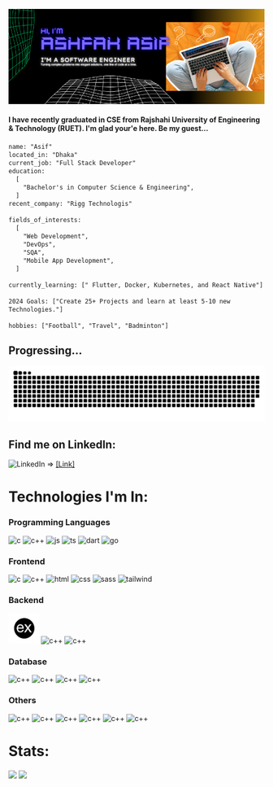 <img src="Software Engineer.png"
     alt="Cover Image" 
/>

#### I have recently graduated in CSE from Rajshahi University of Engineering & Technology (RUET). I'm glad your'e here. Be my guest...

```ymal
name: "Asif"
located_in: "Dhaka"
current_job: "Full Stack Developer"
education:
  [
    "Bachelor's in Computer Science & Engineering",
  ]
recent_company: "Rigg Technologis"

fields_of_interests:
  [
    "Web Development",
    "DevOps",
    "SQA",
    "Mobile App Development",
  ]

currently_learning: [" Flutter, Docker, Kubernetes, and React Native"]

2024 Goals: ["Create 25+ Projects and learn at least 5-10 new Technologies."]

hobbies: ["Football", "Travel", "Badminton"]
```

## Progressing...

<picture>
  <source media="(prefers-color-scheme: dark)" srcset="github-contribution-grid-snake-dark.svg" />
  <source media="(prefers-color-scheme: light)" srcset="github-contribution-grid-snake.svg" />
  <img alt="github-snake" src="github-contribution-grid-snake.svg" />
</picture>

## Find me on LinkedIn:

![LinkedIn](https://img.shields.io/badge/LinkedIn-%230077B5.svg?logo=linkedin&logoColor=white) =>
[[Link]](https://linkedin.com/in/voidashfak/)

# Technologies I'm In:

### Programming Languages

<p>
<img src="https://cdn.jsdelivr.net/gh/devicons/devicon@latest/icons/c/c-original.svg" alt="c" width="60"/>
<img src="https://cdn.jsdelivr.net/gh/devicons/devicon@latest/icons/cplusplus/cplusplus-original.svg" alt="c++" width="60"/>
<img src="https://cdn.jsdelivr.net/gh/devicons/devicon@latest/icons/javascript/javascript-original.svg" alt="js" width="60"/>
<img src="https://cdn.jsdelivr.net/gh/devicons/devicon@latest/icons/typescript/typescript-original.svg" alt="ts" width="60"/>
<img src="https://cdn.jsdelivr.net/gh/devicons/devicon@latest/icons/dart/dart-original.svg" alt="dart" width="60"/>
<img src="https://cdn.jsdelivr.net/gh/devicons/devicon@latest/icons/go/go-original.svg" alt="go" width="60"/>
</p>

### Frontend

<p>
<img src="https://cdn.jsdelivr.net/gh/devicons/devicon@latest/icons/vuejs/vuejs-original.svg" alt="c" width="60"/>
<img src="https://cdn.jsdelivr.net/gh/devicons/devicon@latest/icons/react/react-original.svg" alt="c++" width="60"/>
<img src="https://cdn.jsdelivr.net/gh/devicons/devicon@latest/icons/html5/html5-original.svg" alt="html" width="60"/>
<img src="https://cdn.jsdelivr.net/gh/devicons/devicon@latest/icons/css3/css3-original.svg" alt="css" width="60"/>
<img src="https://cdn.jsdelivr.net/gh/devicons/devicon@latest/icons/sass/sass-original.svg" alt="sass" width="60"/>
<img src="https://cdn.jsdelivr.net/gh/devicons/devicon@latest/icons/tailwindcss/tailwindcss-original.svg" alt="tailwind" width="60"/>
</p>

### Backend

<p>
<!-- <img src="https://cdn.jsdelivr.net/gh/devicons/devicon@latest/icons/express/express-original-wordmark.svg" alt="c" width="60"/> -->

<img src="express.png" alt="c++" width="60"/>
<img src="https://cdn.jsdelivr.net/gh/devicons/devicon@latest/icons/nodejs/nodejs-plain-wordmark.svg" alt="c++" width="60"/>
<img src="https://cdn.jsdelivr.net/gh/devicons/devicon@latest/icons/mongoose/mongoose-original-wordmark.svg" alt="c++" width="60"/>

</p>

### Database

<p>
<img src="https://cdn.jsdelivr.net/gh/devicons/devicon@latest/icons/mongodb/mongodb-plain-wordmark.svg" alt="c++" width="60"/>
<img src="https://cdn.jsdelivr.net/gh/devicons/devicon@latest/icons/mysql/mysql-original-wordmark.svg" alt="c++" width="60"/>
<img src="https://cdn.jsdelivr.net/gh/devicons/devicon@latest/icons/postgresql/postgresql-original-wordmark.svg" alt="c++" width="60"/>
<img src="https://cdn.jsdelivr.net/gh/devicons/devicon@latest/icons/sqlite/sqlite-original-wordmark.svg" alt="c++" width="60"/>
</p>

### Others

<p>
<img src="https://cdn.jsdelivr.net/gh/devicons/devicon@latest/icons/flutter/flutter-original.svg" alt="c++" width="60"/>

<img src="https://cdn.jsdelivr.net/gh/devicons/devicon@latest/icons/npm/npm-original-wordmark.svg" alt="c++" width="60"/>
<img src="https://cdn.jsdelivr.net/gh/devicons/devicon@latest/icons/vitejs/vitejs-original.svg" alt="c++" width="60"/>
<img src="https://cdn.jsdelivr.net/gh/devicons/devicon@latest/icons/yarn/yarn-original.svg" alt="c++" width="60"/>

<img src="https://cdn.jsdelivr.net/gh/devicons/devicon@latest/icons/apache/apache-original.svg" alt="c++" width="60"/>
<img src="https://cdn.jsdelivr.net/gh/devicons/devicon@latest/icons/nodemon/nodemon-original.svg" alt="c++" width="60"/>

# Stats:

<a>
  <img height=200 align="center" src="https://github-readme-stats.vercel.app/api/top-langs/?username=VoidAshfak&theme=blueberry" />
</a>
<a href="https://github.com/anuraghazra/github-readme-stats">
  <img height=200 align="center" src="https://github-readme-stats.vercel.app/api/pin/?username=VoidAshfak&repo=techTube&theme=blueberry" />
</a>
